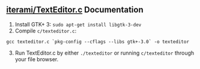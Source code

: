 [iterami/TextEditor.c](https://github.com/iterami/TextEditor.c) Documentation
-----------------------------------------------------------------------------

1. Install GTK+ 3: `sudo apt-get install libgtk-3-dev`
2. Compile `c/texteditor.c`:

```
gcc texteditor.c `pkg-config --cflags --libs gtk+-3.0` -o texteditor
```
3. Run TextEditor.c by either `./texteditor` or running `c/texteditor` through your file browser.
